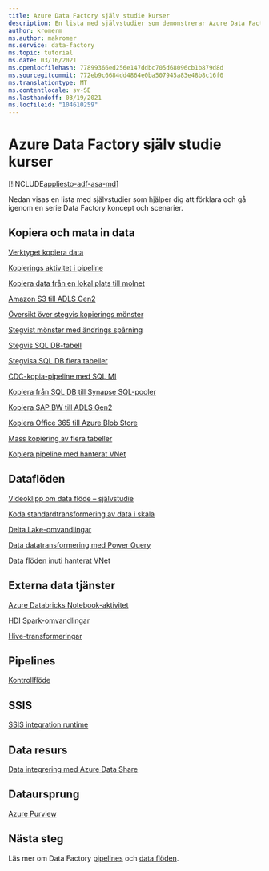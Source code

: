 ```yaml
---
title: Azure Data Factory själv studie kurser
description: En lista med självstudier som demonstrerar Azure Data Factory koncept
author: kromerm
ms.author: makromer
ms.service: data-factory
ms.topic: tutorial
ms.date: 03/16/2021
ms.openlocfilehash: 77899366ed256e147ddbc705d68096cb1b879d8d
ms.sourcegitcommit: 772eb9c6684dd4864e0ba507945a83e48b8c16f0
ms.translationtype: MT
ms.contentlocale: sv-SE
ms.lasthandoff: 03/19/2021
ms.locfileid: "104610259"
---
```

# <a name="azure-data-factory-tutorials"></a>Azure Data Factory själv studie kurser

[!INCLUDE[appliesto-adf-asa-md](includes/appliesto-adf-asa-md.md)]

Nedan visas en lista med självstudier som hjälper dig att förklara och gå igenom en serie Data Factory koncept och scenarier.

## <a name="copy-and-ingest-data"></a>Kopiera och mata in data

[Verktyget kopiera data](tutorial-copy-data-tool.md)

[Kopierings aktivitet i pipeline](tutorial-copy-data-portal.md)

[Kopiera data från en lokal plats till molnet](tutorial-hybrid-copy-data-tool.md)

[Amazon S3 till ADLS Gen2](load-azure-data-lake-storage-gen2.md)

[Översikt över stegvis kopierings mönster](tutorial-incremental-copy-overview.md)

[Stegvist mönster med ändrings spårning](tutorial-incremental-copy-change-tracking-feature-portal.md)

[Stegvis SQL DB-tabell](tutorial-incremental-copy-portal.md)

[Stegvisa SQL DB flera tabeller](tutorial-incremental-copy-multiple-tables-portal.md)

[CDC-kopia-pipeline med SQL MI](tutorial-incremental-copy-change-data-capture-feature-portal.md)

[Kopiera från SQL DB till Synapse SQL-pooler](load-azure-sql-data-warehouse.md)

[Kopiera SAP BW till ADLS Gen2](load-sap-bw-data.md)

[Kopiera Office 365 till Azure Blob Store](load-office-365-data.md)

[Mass kopiering av flera tabeller](tutorial-bulk-copy-portal.md)

[Kopiera pipeline med hanterat VNet](tutorial-copy-data-portal-private.md)

## <a name="data-flows"></a>Dataflöden

[Videoklipp om data flöde – självstudie](data-flow-tutorials.md)

[Koda standardtransformering av data i skala](tutorial-data-flow.md)

[Delta Lake-omvandlingar](tutorial-data-flow-delta-lake.md)

[Data datatransformering med Power Query](wrangling-tutorial.md)

[Data flöden inuti hanterat VNet](tutorial-data-flow-private.md)

## <a name="external-data-services"></a>Externa data tjänster

[Azure Databricks Notebook-aktivitet](transform-data-using-databricks-notebook.md)

[HDI Spark-omvandlingar](tutorial-transform-data-spark-portal.md)

[Hive-transformeringar](tutorial-transform-data-hive-virtual-network-portal.md)

## <a name="pipelines"></a>Pipelines

[Kontrollflöde](tutorial-control-flow-portal.md)

## <a name="ssis"></a>SSIS

[SSIS integration runtime](tutorial-deploy-ssis-packages-azure.md)

## <a name="data-share"></a>Data resurs

[Data integrering med Azure Data Share](lab-data-flow-data-share.md)

## <a name="data-lineage"></a>Dataursprung

[Azure Purview](turorial-push-lineage-to-purview.md)

## <a name="next-steps"></a>Nästa steg
Läs mer om Data Factory [pipelines](concepts-pipelines-activities.md) och [data flöden](concepts-data-flow-overview.md).
